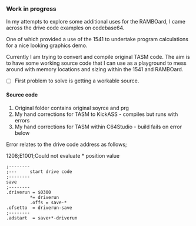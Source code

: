 ### Work in progress

In my attempts to explore some additional uses for the RAMBOard, I came across the drive code examples on codebase64.

One of which provided a use of the 1541 to undertake program calculations for a nice looking graphics demo. 

Currently I am trying to convert and compile original TASM code. The aim is to have some working source code that I can use as a playground to mess around with memory locations and sizing within the 1541 and RAMBOard.

- [ ] First problem to solve is getting a workable source. 

#### Source code

1. Original folder contains original soyrce and prg
2. My hand corrections for TASM to KickASS - compiles but runs with errors
3. My hand corrections for TASM within C64Studio - build fails on error below


Error relates to the drive code address as follows;

1208;E1001;Could not evaluate * position value

```
;--------
;---     start drive code
;--------
save
;--------
.driverun = $0300
         *= driverun       
         .offs = save-*       
.ofsetto  = driverun-save
;--------
.adstart  = save+*-driverun
